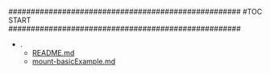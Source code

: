 





####################################################
#TOC START
####################################################
* .
    * [README.md](./README.md)
    * [mount-basicExample.md](./mount-basicExample.md)
